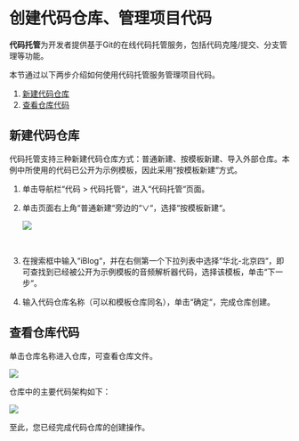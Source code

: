 # **创建代码仓库、管理项目代码**<a name="devcloud_qs_0403"></a>

**代码托管**为开发者提供基于Git的在线代码托管服务，包括代码克隆/提交、分支管理等功能。

本节通过以下两步介绍如何使用代码托管服务管理项目代码。

1.  [新建代码仓库](#section9207220131614)
2.  [查看仓库代码](#section16914171016566)

## **新建代码仓库**<a name="section9207220131614"></a>

代码托管支持三种新建代码仓库方式：普通新建、按模板新建、导入外部仓库。本例中所使用的代码已公开为示例模板，因此采用“按模板新建“方式。

1.  单击导航栏“代码  \>  代码托管“，进入“代码托管“页面。
2.  单击页面右上角“普通新建“旁边的“∨“，选择“按模板新建“。

    ![](figures/按模板新建代码仓库.png)

      

3.  在搜索框中输入“iBlog“，并在右侧第一个下拉列表中选择“华北-北京四“，即可查找到已经被公开为示例模板的音频解析器代码，选择该模板，单击“下一步“。
4.  输入代码仓库名称（可以和模板仓库同名），单击“确定“，完成仓库创建。

## **查看仓库代码**<a name="section16914171016566"></a>

单击仓库名称进入仓库，可查看仓库文件。

![](figures/Node-js-代码仓库.png)

仓库中的主要代码架构如下：

![](figures/Node-js-代码架构.png)

至此，您已经完成代码仓库的创建操作。

  

